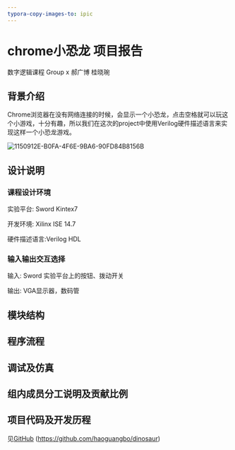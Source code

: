```yaml
---
typora-copy-images-to: ipic
---
```


# chrome小恐龙 项目报告

数字逻辑课程  Group x  郝广博 桂晓琬

 

 

 

 

 

## 背景介绍

Chrome浏览器在没有网络连接的时候，会显示一个小恐龙，点击空格就可以玩这个小游戏，十分有趣，所以我们在这次的project中使用Verilog硬件描述语言来实现这样一个小恐龙游戏。

![1150912E-B0FA-4F6E-9BA6-90FD84B8156B](https://ww3.sinaimg.cn/large/006y8lVagw1fbeebi1vxtj30yo09gwep.jpg)







## 设计说明

### 课程设计环境

实验平台: Sword Kintex7

开发环境: Xilinx ISE 14.7

硬件描述语言:Verilog HDL

### 输入输出交互选择

输入: Sword 实验平台上的按钮、拨动开关

输出: VGA显示器，数码管





## 模块结构







## 程序流程







## 调试及仿真







## 组内成员分工说明及贡献比例









## 项目代码及开发历程

见[GitHub](https://github.com/haoguangbo/dinosaur) (https://github.com/haoguangbo/dinosaur)

